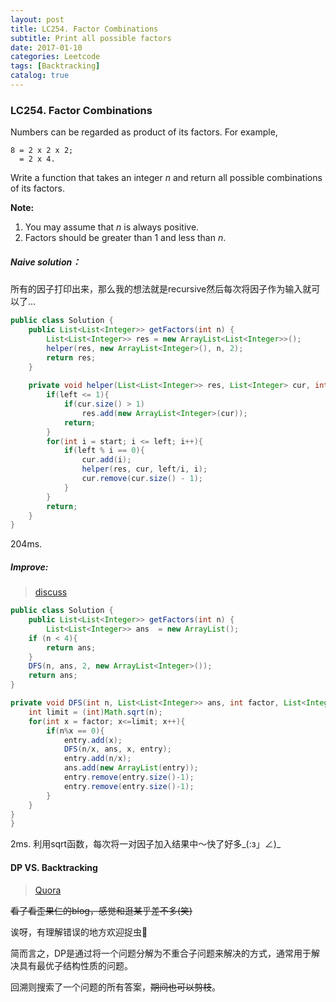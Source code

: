 ```yaml
---
layout: post
title: LC254. Factor Combinations
subtitle: Print all possible factors
date: 2017-01-10
categories: Leetcode
tags: [Backtracking]
catalog: true
---
```


### LC254. Factor Combinations

Numbers can be regarded as product of its factors. For example,

```
8 = 2 x 2 x 2;
  = 2 x 4.

```

Write a function that takes an integer *n* and return all possible combinations of its factors.

**Note:** 

1. You may assume that *n* is always positive.
2. Factors should be greater than 1 and less than *n*.

##### Naive solution：

所有的因子打印出来，那么我的想法就是recursive然后每次将因子作为输入就可以了...

```java
public class Solution {
    public List<List<Integer>> getFactors(int n) {
        List<List<Integer>> res = new ArrayList<List<Integer>>();
        helper(res, new ArrayList<Integer>(), n, 2);
        return res;
    }
    
    private void helper(List<List<Integer>> res, List<Integer> cur, int left, int start){
        if(left <= 1){
            if(cur.size() > 1)
                res.add(new ArrayList<Integer>(cur));
            return;
        }
        for(int i = start; i <= left; i++){
            if(left % i == 0){
                cur.add(i);
                helper(res, cur, left/i, i);
                cur.remove(cur.size() - 1);
            }
        }
        return;
    }
}
```

204ms.

##### Improve:

> [discuss](https://discuss.leetcode.com/topic/21082/my-recursive-dfs-java-solution/8)

```java
public class Solution {
    public List<List<Integer>> getFactors(int n) {
        List<List<Integer>> ans  = new ArrayList();
    if (n < 4){
        return ans;
    }
    DFS(n, ans, 2, new ArrayList<Integer>());
    return ans;
}

private void DFS(int n, List<List<Integer>> ans, int factor, List<Integer> entry){
    int limit = (int)Math.sqrt(n);
    for(int x = factor; x<=limit; x++){
        if(n%x == 0){
            entry.add(x);
            DFS(n/x, ans, x, entry);
            entry.add(n/x);
            ans.add(new ArrayList(entry));
            entry.remove(entry.size()-1);
            entry.remove(entry.size()-1);
        }
    }
}
}
```

2ms.  利用sqrt函数，每次将一对因子加入结果中～快了好多_(:з」∠)\_

#### DP VS. Backtracking

> [Quora](https://www.quora.com/What-is-the-difference-between-dynamic-programing-and-backtracking)

~~看了看歪果仁的blog，感觉和逛某乎差不多(笑)~~

诶呀，有理解错误的地方欢迎捉虫🍪

简而言之，DP是通过将一个问题分解为不重合子问题来解决的方式，通常用于解决具有最优子结构性质的问题。

回溯则搜索了一个问题的所有答案，~~期间也可以剪枝~~。